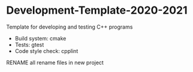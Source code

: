 # Development-Template-2020-2021
Template for developing and testing C++ programs 

* Build system: cmake
* Tests: gtest
* Code style check: cpplint

RENAME all rename files in new project
